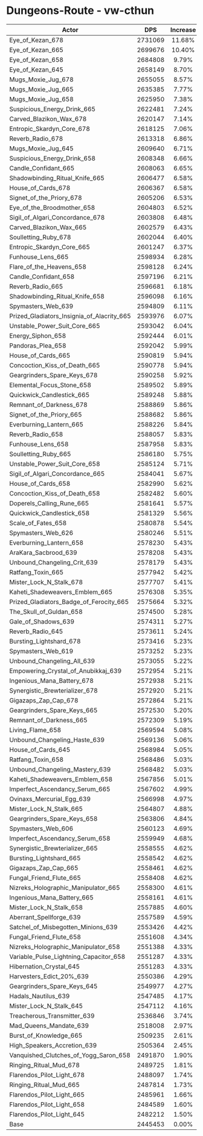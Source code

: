 # Dungeons-Route - vw-cthun
| Actor | DPS | Increase |
|---|:---:|:---:|
|Eye_of_Kezan_678|2731069|11.68%|
|Eye_of_Kezan_665|2699676|10.40%|
|Eye_of_Kezan_658|2684808|9.79%|
|Eye_of_Kezan_645|2658149|8.70%|
|Mugs_Moxie_Jug_678|2655055|8.57%|
|Mugs_Moxie_Jug_665|2635385|7.77%|
|Mugs_Moxie_Jug_658|2625950|7.38%|
|Suspicious_Energy_Drink_665|2622481|7.24%|
|Carved_Blazikon_Wax_678|2620147|7.14%|
|Entropic_Skardyn_Core_678|2618125|7.06%|
|Reverb_Radio_678|2613318|6.86%|
|Mugs_Moxie_Jug_645|2609640|6.71%|
|Suspicious_Energy_Drink_658|2608348|6.66%|
|Candle_Confidant_665|2608063|6.65%|
|Shadowbinding_Ritual_Knife_665|2606477|6.58%|
|House_of_Cards_678|2606367|6.58%|
|Signet_of_the_Priory_678|2605206|6.53%|
|Eye_of_the_Broodmother_658|2604803|6.52%|
|Sigil_of_Algari_Concordance_678|2603808|6.48%|
|Carved_Blazikon_Wax_665|2602579|6.43%|
|Soulletting_Ruby_678|2602044|6.40%|
|Entropic_Skardyn_Core_665|2601247|6.37%|
|Funhouse_Lens_665|2598934|6.28%|
|Flare_of_the_Heavens_658|2598128|6.24%|
|Candle_Confidant_658|2597196|6.21%|
|Reverb_Radio_665|2596681|6.18%|
|Shadowbinding_Ritual_Knife_658|2596098|6.16%|
|Spymasters_Web_639|2594809|6.11%|
|Prized_Gladiators_Insignia_of_Alacrity_665|2593976|6.07%|
|Unstable_Power_Suit_Core_665|2593042|6.04%|
|Energy_Siphon_658|2592444|6.01%|
|Pandoras_Plea_658|2592042|5.99%|
|House_of_Cards_665|2590819|5.94%|
|Concoction_Kiss_of_Death_665|2590778|5.94%|
|Geargrinders_Spare_Keys_678|2590258|5.92%|
|Elemental_Focus_Stone_658|2589502|5.89%|
|Quickwick_Candlestick_665|2589248|5.88%|
|Remnant_of_Darkness_678|2588869|5.86%|
|Signet_of_the_Priory_665|2588682|5.86%|
|Everburning_Lantern_665|2588226|5.84%|
|Reverb_Radio_658|2588057|5.83%|
|Funhouse_Lens_658|2587958|5.83%|
|Soulletting_Ruby_665|2586180|5.75%|
|Unstable_Power_Suit_Core_658|2585124|5.71%|
|Sigil_of_Algari_Concordance_665|2584041|5.67%|
|House_of_Cards_658|2582990|5.62%|
|Concoction_Kiss_of_Death_658|2582482|5.60%|
|Doperels_Calling_Rune_665|2581641|5.57%|
|Quickwick_Candlestick_658|2581329|5.56%|
|Scale_of_Fates_658|2580878|5.54%|
|Spymasters_Web_626|2580246|5.51%|
|Everburning_Lantern_658|2578230|5.43%|
|AraKara_Sacbrood_639|2578208|5.43%|
|Unbound_Changeling_Crit_639|2578179|5.43%|
|Ratfang_Toxin_665|2577942|5.42%|
|Mister_Lock_N_Stalk_678|2577707|5.41%|
|Kaheti_Shadeweavers_Emblem_665|2576308|5.35%|
|Prized_Gladiators_Badge_of_Ferocity_665|2575664|5.32%|
|The_Skull_of_Guldan_658|2574500|5.28%|
|Gale_of_Shadows_639|2574311|5.27%|
|Reverb_Radio_645|2573611|5.24%|
|Bursting_Lightshard_678|2573416|5.23%|
|Spymasters_Web_619|2573252|5.23%|
|Unbound_Changeling_All_639|2573055|5.22%|
|Empowering_Crystal_of_Anubikkaj_639|2572954|5.21%|
|Ingenious_Mana_Battery_678|2572938|5.21%|
|Synergistic_Brewterializer_678|2572920|5.21%|
|Gigazaps_Zap_Cap_678|2572864|5.21%|
|Geargrinders_Spare_Keys_665|2572530|5.20%|
|Remnant_of_Darkness_665|2572309|5.19%|
|Living_Flame_658|2569594|5.08%|
|Unbound_Changeling_Haste_639|2569136|5.06%|
|House_of_Cards_645|2568984|5.05%|
|Ratfang_Toxin_658|2568486|5.03%|
|Unbound_Changeling_Mastery_639|2568482|5.03%|
|Kaheti_Shadeweavers_Emblem_658|2567856|5.01%|
|Imperfect_Ascendancy_Serum_665|2567602|4.99%|
|Ovinaxs_Mercurial_Egg_639|2566998|4.97%|
|Mister_Lock_N_Stalk_665|2564807|4.88%|
|Geargrinders_Spare_Keys_658|2563806|4.84%|
|Spymasters_Web_606|2560123|4.69%|
|Imperfect_Ascendancy_Serum_658|2559949|4.68%|
|Synergistic_Brewterializer_665|2558555|4.62%|
|Bursting_Lightshard_665|2558542|4.62%|
|Gigazaps_Zap_Cap_665|2558461|4.62%|
|Fungal_Friend_Flute_665|2558408|4.62%|
|Nizreks_Holographic_Manipulator_665|2558300|4.61%|
|Ingenious_Mana_Battery_665|2558161|4.61%|
|Mister_Lock_N_Stalk_658|2557885|4.60%|
|Aberrant_Spellforge_639|2557589|4.59%|
|Satchel_of_Misbegotten_Minions_639|2553426|4.42%|
|Fungal_Friend_Flute_658|2551608|4.34%|
|Nizreks_Holographic_Manipulator_658|2551388|4.33%|
|Variable_Pulse_Lightning_Capacitor_658|2551287|4.33%|
|Hibernation_Crystal_645|2551283|4.33%|
|Harvesters_Edict_20%_639|2550386|4.29%|
|Geargrinders_Spare_Keys_645|2549977|4.27%|
|Hadals_Nautilus_639|2547485|4.17%|
|Mister_Lock_N_Stalk_645|2547112|4.16%|
|Treacherous_Transmitter_639|2536846|3.74%|
|Mad_Queens_Mandate_639|2518008|2.97%|
|Burst_of_Knowledge_665|2509235|2.61%|
|High_Speakers_Accretion_639|2505364|2.45%|
|Vanquished_Clutches_of_Yogg_Saron_658|2491870|1.90%|
|Ringing_Ritual_Mud_678|2489725|1.81%|
|Flarendos_Pilot_Light_678|2488097|1.74%|
|Ringing_Ritual_Mud_665|2487814|1.73%|
|Flarendos_Pilot_Light_665|2485961|1.66%|
|Flarendos_Pilot_Light_658|2484589|1.60%|
|Flarendos_Pilot_Light_645|2482212|1.50%|
|Base|2445453|0.00%|
